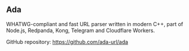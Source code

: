 ## Ada

WHATWG-compliant and fast URL parser written in modern C++, part of Node.js, Redpanda, Kong, Telegram and Cloudflare Workers.

GitHub repository: https://github.com/ada-url/ada
